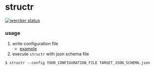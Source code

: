 # structr

[![wercker status](https://app.wercker.com/status/b61410dc565d9d7c6348d926068b5382/s "wercker status")](https://app.wercker.com/project/bykey/b61410dc565d9d7c6348d926068b5382)

### usage

1. write configuration file
    - [example](https://github.com/dameleon/structr/blob/master/templates/config.yml)
2. execute `structr` with json schema file

```shell
$ structr --config YOUR_CONFIGURATION_FILE TARGET_JSON_SCHEMA.json
```
